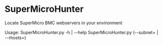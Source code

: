 # SuperMicroHunter
Locate SuperMicro BMC webservers in your environment

Usage:
  SuperMicroHunter.py -h | --help
  SuperMicroHunter.py (--subnet=<subnet> | --rhosts=<rhosts>)
